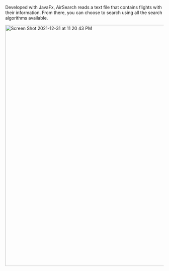 Developed with JavaFx, AirSearch reads a text file that contains flights with their information. From there, you can choose to search using all the search algorithms available. 

<img width="767" alt="Screen Shot 2021-12-31 at 11 20 43 PM" src="https://user-images.githubusercontent.com/96713723/147846379-cdb32558-80ab-4368-98d3-5bfaec711b81.png">


